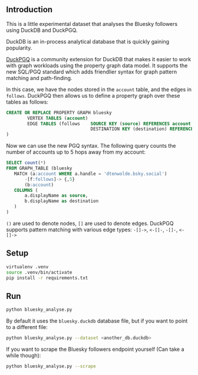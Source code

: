 ## Introduction
This is a little experimental dataset that analyses the Bluesky followers using DuckDB and DuckPGQ. 

DuckDB is an in-process analytical database that is quickly gaining popularity. 

[DuckPGQ](https://duckdb.org/community_extensions/extensions/duckpgq.html) is a community extension for DuckDB that makes it easier to work with graph workloads using the property graph data model. 
It supports the new SQL/PGQ standard which adds friendlier syntax for graph pattern matching and path-finding. 

In this case, we have the nodes stored in the `account` table, and the edges in `follows`. 
DuckPGQ then allows us to define a property graph over these tables as follows: 
```sql
CREATE OR REPLACE PROPERTY GRAPH bluesky
        VERTEX TABLES (account)
        EDGE TABLES (follows    SOURCE KEY (source) REFERENCES account (did)
                                DESTINATION KEY (destination) REFERENCES account (did)
)
```

Now we can use the new PGQ syntax. The following query counts the number of accounts up to 5 hops away from my account: 
```sql
SELECT count(*)
FROM GRAPH_TABLE (bluesky 
   MATCH (a:account WHERE a.handle = 'dtenwolde.bsky.social')
       -[f:follows]-> {,5}
       (b:account) 
   COLUMNS (
       a.displayName as source, 
       b.displayName as destination
   )
)
```

`()` are used to denote nodes, `[]` are used to denote edges. 
DuckPGQ supports pattern matching with various edge types: `-[]->`, `<-[]-`, `-[]-`, `<-[]->`


## Setup
```bash
virtualenv .venv
source .venv/bin/activate
pip install -r requirements.txt
```

## Run
```bash
python bluesky_analyse.py 
```

By default it uses the `bluesky.duckdb` database file, but if you want to point to a different file: 
```bash
python bluesky_analyse.py --dataset <another_db.duckdb>
```

If you want to scrape the Bluesky followers endpoint yourself (Can take a while though): 
```bash
python bluesky_analyse.py --scrape
```